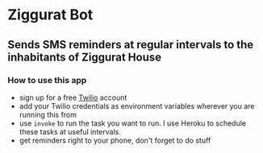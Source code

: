 # Ziggurat Bot
## Sends SMS reminders at regular intervals to the inhabitants of Ziggurat House

### How to use this app
- sign up for a free [Twilio](https://www.twilio.com) account
- add your Twilio credentials as environment variables wherever you are running this from
- use `invoke` to run the task you want to run. I use Heroku to schedule these tasks at useful intervals.
- get reminders right to your phone, don't forget to do stuff
